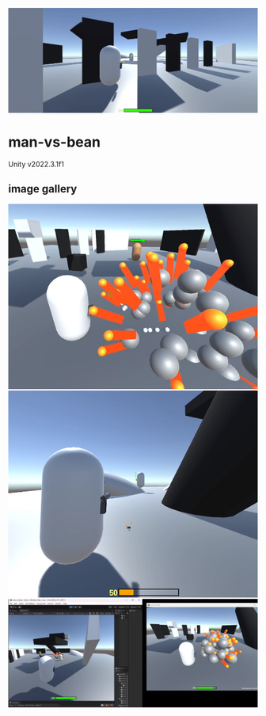 ![fire2](https://github.com/kylekrause3/man-vs-bean/blob/main/pictures/fire2.png)
# man-vs-bean
Unity v2022.3.1f1


## image gallery
![explode](https://github.com/kylekrause3/man-vs-bean/blob/main/pictures/explode.png)
![firedat2](https://github.com/kylekrause3/man-vs-bean/blob/main/pictures/firedat2.png)
![mp_explode](https://github.com/kylekrause3/man-vs-bean/blob/main/pictures/mp_explode.png)
